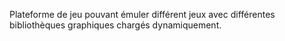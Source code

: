 Plateforme de jeu pouvant émuler différent jeux avec différentes bibliothèques graphiques chargés dynamiquement.
